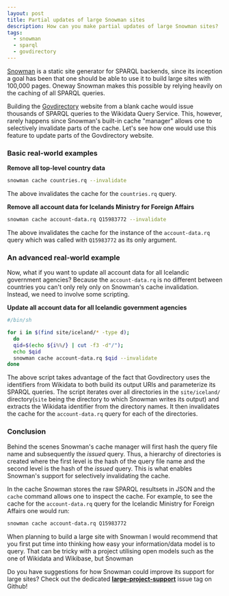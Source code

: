 ```yaml
---
layout: post
title: Partial updates of large Snowman sites
description: How can you make partial updates of large Snowman sites?
tags:
  - snowman
  - sparql
  - govdirectory
---
```

[Snowman][1] is a static site generator for SPARQL backends, since its inception a goal has been that one should be able to use it to build large sites with 100,000 pages. Oneway Snowman makes this possible by relying heavily on the caching of all SPARQL queries.

Building the [Govdirectory][2] website from a blank cache would issue thousands of SPARQL queries to the Wikidata Query Service. This, however, rarely happens since Snowman's built-in cache "manager" allows one to selectively invalidate parts of the cache. Let's see how one would use this feature to update parts of the Govdirectory website.

### Basic real-world examples

**Remove all top-level country data**

```bash
snowman cache countries.rq --invalidate
```

The above invalidates the cache for the `countries.rq` query.

**Remove all account data for Icelands Ministry for Foreign Affairs**

```bash
snowman cache account-data.rq Q15983772 --invalidate
```

The above invalidates the cache for the instance of the `account-data.rq` query which was called with `Q15983772` as its only argument.

### An advanced real-world example

Now, what if you want to update all account data for all Icelandic government agencies? Because the `account-data.rq` is no different between countries you can't only rely only on Snowman's cache invalidation. Instead, we need to involve some scripting.

**Update all account data for all Icelandic government agencies**
```bash
#/bin/sh

for i in $(find site/iceland/* -type d);
  do
  qid=$(echo ${i%%/} | cut -f3 -d"/");
  echo $qid
  snowman cache account-data.rq $qid --invalidate
done
```

The above script takes advantage of the fact that Govdirectory uses the identifiers from Wikidata to both build its output URIs and parameterize its SPARQL queries. The script iterates over all directories in the `site/iceland/` directory(`site` being the directory to which Snowman writes its output) and extracts the Wikidata identifier from the directory names. It then invalidates the cache for the `account-data.rq` query for each of the directories.

### Conclusion

Behind the scenes Snowman's cache manager will first hash the query file name and subsequently the *issued* query. Thus, a hierarchy of directories is created where the first level is the hash of the query file name and the second level is the hash of the *issued* query. This is what enables Snowman's support for selectively invalidating the cache.

In the cache Snowman stores the raw SPARQL resultsets in JSON and the `cache` command allows one to inspect the cache. For example, to see the cache for the `account-data.rq` query for the Icelandic Ministry for Foreign Affairs one would run:

```bash
snowman cache account-data.rq Q15983772
```

When planning to build a large site with Snowman I would recommend that you first put time into thinking how easy your information/data model is to query. That can be tricky with a project utilising open models such as the one of Wikidata and Wikibase, but Snowman 

Do you have suggestions for how Snowman could improve its support for large sites? Check out the dedicated **[large-project-support][3]** issue tag on Github!

[1]: https://github.com/glaciers-in-archives/snowman
[2]: https://govdirectory.org
[3]: https://github.com/glaciers-in-archives/snowman/issues?q=is%3Aissue+is%3Aopen+label%3Alarge-project-support
